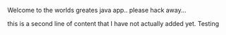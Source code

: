 Welcome to the worlds greates java app.. please hack away...

this is a second line of content that I have not actually added yet.
Testing
